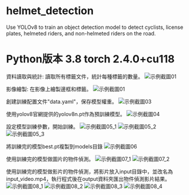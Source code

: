 # helmet_detection
Use YOLOv8 to train an object detection model to detect cyclists, license plates, helmeted riders, and non-helmeted riders on the road.

# Python版本 3.8 torch 2.4.0+cu118 

資料讀取與統計:
讀取所有標籤文件，統計每種標籤的數量。
![示例截圖01](https://github.com/wenshenfan/helmet_detection/screenshot/01.jpg)


影像繪製:
在影像上繪製邊框和標籤。
![示例截圖01](https://github.com/wenshenfan/helmet_detection/screenshot/02.jpg)


創建訓練配置文件"data.yaml"，保存模型權重。
![示例截圖03](https://github.com/wenshenfan/helmet_detection/screenshot/03.jpg)


使用yolov8官網提供的yolov8n.pt作為預訓練模型。
![示例截圖04](https://github.com/wenshenfan/helmet_detection/screenshot/04.jpg)


設定模型訓練參數，開始訓練。
![示例截圖05_1](https://github.com/wenshenfan/helmet_detection/screenshot/05_1.jpg)
![示例截圖05_2](https://github.com/wenshenfan/helmet_detection/screenshot/05_2.jpg)
![示例截圖05_3](https://github.com/wenshenfan/helmet_detection/screenshot/05_3.jpg)


將訓練完的模型best.pt複製到models目錄
![示例截圖06](https://github.com/wenshenfan/helmet_detection/screenshot/06.jpg)


使用訓練完的模型做圖片的物件偵測。
![示例截圖07_1](https://github.com/wenshenfan/helmet_detection/screenshot/07_1.jpg)
![示例截圖07_2](https://github.com/wenshenfan/helmet_detection/screenshot/07_2.jpg)

使用訓練完的模型做影片的物件偵測，將影片放入input目錄中，並改名為input_video.mp4，執行程式後在output資料夾匯出物件偵測影片結果。
![示例截圖08_1](https://github.com/wenshenfan/helmet_detection/screenshot/08_1.jpg)
![示例截圖08_2](https://github.com/wenshenfan/helmet_detection/screenshot/08_2.jpg)
![示例截圖08_3](https://github.com/wenshenfan/helmet_detection/screenshot/08_3.jpg)
![示例截圖08_4](https://github.com/wenshenfan/helmet_detection/screenshot/08_4.jpg)
